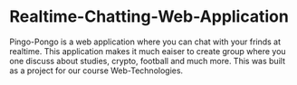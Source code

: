 # Realtime-Chatting-Web-Application

Pingo-Pongo is a web application where you can chat with your frinds at realtime. This application makes it much eaiser to create group where you one discuss about studies, crypto, football and much more. This was built as a project for our course Web-Technologies.
